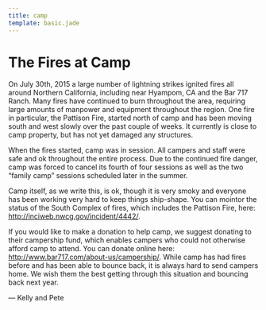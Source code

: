 ```yaml
---
title: camp
template: basic.jade
---
```


# The Fires at Camp

On July 30th, 2015 a large number of lightning strikes ignited fires all around Northern California, including near Hyampom, CA and the Bar 717 Ranch. Many fires have continued to burn throughout the area, requiring large amounts of manpower and equipment throughout the region. One fire in particular, the Pattison Fire, started north of camp and has been moving south and west slowly over the past couple of weeks. It currently is close to camp property, but has not yet damaged any structures.

When the fires started, camp was in session. All campers and staff were safe and ok throughout the entire process. Due to the continued fire danger, camp was forced to cancel its fourth of four sessions as well as the two “family camp” sessions scheduled later in the summer.

Camp itself, as we write this, is ok, though it is very smoky and everyone has been working very hard to keep things ship-shape. You can mointor the status of the South Complex of fires, which includes the Pattison Fire, here: http://inciweb.nwcg.gov/incident/4442/.

If you would like to make a donation to help camp, we suggest donating to their campership fund, which enables campers who could not otherwise afford camp to attend. You can donate online here: http://www.bar717.com/about-us/campership/. While camp has had fires before and has been able to bounce back, it is always hard to send campers home. We wish them the best getting through this situation and bouncing back next year.

&mdash; Kelly and Pete
